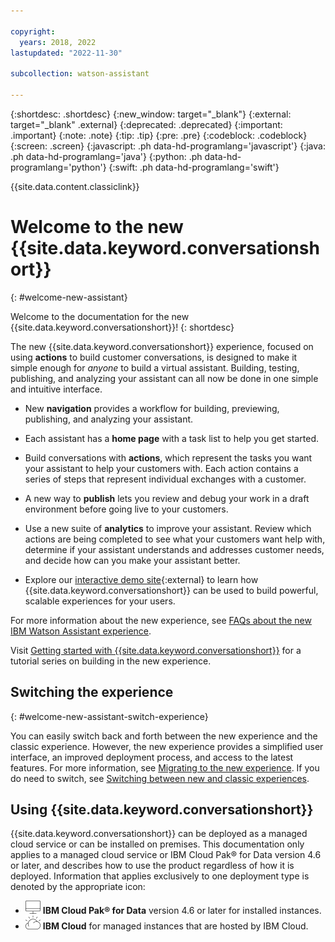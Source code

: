 ```yaml
---

copyright:
  years: 2018, 2022
lastupdated: "2022-11-30"

subcollection: watson-assistant

---
```


{:shortdesc: .shortdesc}
{:new_window: target="_blank"}
{:external: target="_blank" .external}
{:deprecated: .deprecated}
{:important: .important}
{:note: .note}
{:tip: .tip}
{:pre: .pre}
{:codeblock: .codeblock}
{:screen: .screen}
{:javascript: .ph data-hd-programlang='javascript'}
{:java: .ph data-hd-programlang='java'}
{:python: .ph data-hd-programlang='python'}
{:swift: .ph data-hd-programlang='swift'}

{{site.data.content.classiclink}}

# Welcome to the new {{site.data.keyword.conversationshort}}
{: #welcome-new-assistant}

Welcome to the documentation for the new {{site.data.keyword.conversationshort}}!
{: shortdesc}

The new {{site.data.keyword.conversationshort}} experience, focused on using **actions** to build customer conversations, is designed to make it simple enough for *anyone* to build a virtual assistant. Building, testing, publishing, and analyzing your assistant can all now be done in one simple and intuitive interface.

- New **navigation** provides a workflow for building, previewing, publishing, and analyzing your assistant. 

- Each assistant has a **home page** with a task list to help you get started.

- Build conversations with **actions**, which represent the tasks you want your assistant to help your customers with. Each action contains a series of steps that represent individual exchanges with a customer.

- A new way to **publish** lets you review and debug your work in a draft environment before going live to your customers.

- Use a new suite of **analytics** to improve your assistant. Review which actions are being completed to see what your customers want help with, determine if your assistant understands and addresses customer needs, and decide how can you make your assistant better.

- Explore our [interactive demo site](https://www.ibm.com/products/watson-assistant/demos/lendyr/demo.html){:external} to learn how {{site.data.keyword.conversationshort}}
 can be used to build powerful, scalable experiences for your users.

For more information about the new experience, see [FAQs about the new IBM Watson Assistant experience](/docs/watson-assistant?topic=watson-assistant-watson-assistant-faqs#faqs-new-experience).

Visit [Getting started with {{site.data.keyword.conversationshort}}](/docs/watson-assistant?topic=watson-assistant-getting-started) for a tutorial series on building in the new experience.

## Switching the experience
{: #welcome-new-assistant-switch-experience}

You can easily switch back and forth between the new experience and the classic experience. However, the new experience provides a simplified user interface, an improved deployment process, and access to the latest features. For more information, see [Migrating to the new experience](/docs/watson-assistant?topic=watson-assistant-migrate-overview). If you do need to switch, see [Switching between new and classic experiences](/docs/watson-assistant?topic=watson-assistant-switch-experience).

## Using {{site.data.keyword.conversationshort}}

{{site.data.keyword.conversationshort}} can be deployed as a managed cloud service or can be installed on premises. This documentation only applies to a managed cloud service or IBM Cloud Pak® for Data version 4.6 or later, and describes how to use the product regardless of how it is deployed. Information that applies exclusively to one deployment type is denoted by the appropriate icon:

- ![Cloud Pak for Data only](images/desktop.png) **IBM Cloud Pak® for Data** version 4.6 or later for installed instances.
- ![IBM Cloud only](images/ibm-cloud.png) **IBM Cloud** for managed instances that are hosted by IBM Cloud.
